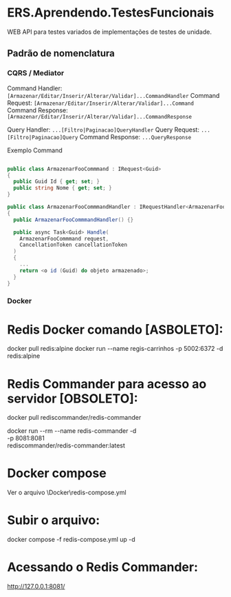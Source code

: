 # ERS.Aprendendo.TestesFuncionais
WEB API para testes variados de implementações de testes de unidade.

## Padrão de nomenclatura

### CQRS / Mediator

Command Handler: `[Armazenar/Editar/Inserir/Alterar/Validar]...CommandHandler`
Command Request: `[Armazenar/Editar/Inserir/Alterar/Validar]...Command`
Command Response: `[Armazenar/Editar/Inserir/Alterar/Validar]...CommandResponse`

Query Handler: `...[Filtro|Paginacao]QueryHandler`
Query Request: `...[Filtro|Paginacao]Query`
Command Response: `...QueryResponse`

Exemplo Command

```cs

public class ArmazenarFooCommmand : IRequest<Guid>
{
  public Guid Id { get; set; }
  public string Nome { get; set; }
}

public class ArmazenarFooCommmandHandler : IRequestHandler<ArmazenarFooCommmand, Guid>
{
  public ArmazenarFooCommmandHandler() {}

  public async Task<Guid> Handle(
    ArmazenarFooCommmand request,
    CancellationToken cancellationToken
  )
  {
    ...
    return <o id (Guid) do objeto armazenado>;
  }
}

```

### Docker

# Redis Docker comando [ASBOLETO]:
docker pull redis:alpine
docker run --name regis-carrinhos -p 5002:6372 -d redis:alpine

# Redis Commander para acesso ao servidor [OBSOLETO]:
docker pull rediscommander/redis-commander

docker run --rm --name redis-commander -d \
  -p 8081:8081 \
  rediscommander/redis-commander:latest

# Docker compose

Ver o arquivo \Docker\redis-compose.yml

# Subir o arquivo:

docker compose -f redis-compose.yml up -d

# Acessando o Redis Commander:

http://127.0.0.1:8081/

